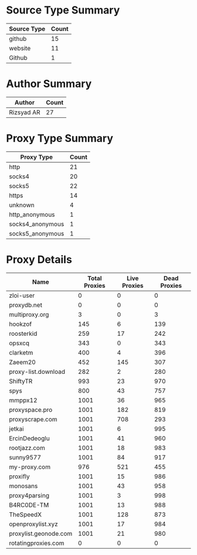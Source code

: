 # Source Type Summary

| Source Type | Count |
|-------------|-------|
| github | 15 |
| website | 11 |
| Github | 1 |


# Author Summary

| Author | Count |
|--------|-------|
| Rizsyad AR | 27 |


# Proxy Type Summary

| Proxy Type | Count |
|------------|-------|
| http | 21 |
| socks4 | 20 |
| socks5 | 22 |
| https | 14 |
| unknown | 4 |
| http_anonymous | 1 |
| socks4_anonymous | 1 |
| socks5_anonymous | 1 |


# Proxy Details

| Name | Total Proxies | Live Proxies | Dead Proxies |
|------|---------------|--------------|---------------|
| zloi-user | 0 | 0 | 0 |
| proxydb.net | 0 | 0 | 0 |
| multiproxy.org | 3 | 0 | 3 |
| hookzof | 145 | 6 | 139 |
| roosterkid | 259 | 17 | 242 |
| opsxcq | 343 | 0 | 343 |
| clarketm | 400 | 4 | 396 |
| Zaeem20 | 452 | 145 | 307 |
| proxy-list.download | 282 | 2 | 280 |
| ShiftyTR | 993 | 23 | 970 |
| spys | 800 | 43 | 757 |
| mmppx12 | 1001 | 36 | 965 |
| proxyspace.pro | 1001 | 182 | 819 |
| proxyscrape.com | 1001 | 708 | 293 |
| jetkai | 1001 | 6 | 995 |
| ErcinDedeoglu | 1001 | 41 | 960 |
| rootjazz.com | 1001 | 18 | 983 |
| sunny9577 | 1001 | 84 | 917 |
| my-proxy.com | 976 | 521 | 455 |
| proxifly | 1001 | 15 | 986 |
| monosans | 1001 | 43 | 958 |
| proxy4parsing | 1001 | 3 | 998 |
| B4RC0DE-TM | 1001 | 13 | 988 |
| TheSpeedX | 1001 | 128 | 873 |
| openproxylist.xyz | 1001 | 17 | 984 |
| proxylist.geonode.com | 1001 | 21 | 980 |
| rotatingproxies.com | 0 | 0 | 0 |
